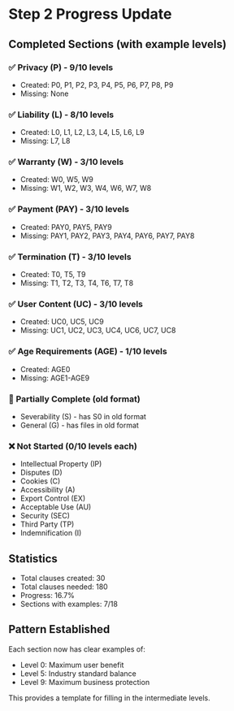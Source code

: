 # Step 2 Progress Update

## Completed Sections (with example levels)

### ✅ Privacy (P) - 9/10 levels
- Created: P0, P1, P2, P3, P4, P5, P6, P7, P8, P9
- Missing: None

### ✅ Liability (L) - 8/10 levels  
- Created: L0, L1, L2, L3, L4, L5, L6, L9
- Missing: L7, L8

### ✅ Warranty (W) - 3/10 levels
- Created: W0, W5, W9
- Missing: W1, W2, W3, W4, W6, W7, W8

### ✅ Payment (PAY) - 3/10 levels
- Created: PAY0, PAY5, PAY9
- Missing: PAY1, PAY2, PAY3, PAY4, PAY6, PAY7, PAY8

### ✅ Termination (T) - 3/10 levels
- Created: T0, T5, T9
- Missing: T1, T2, T3, T4, T6, T7, T8

### ✅ User Content (UC) - 3/10 levels
- Created: UC0, UC5, UC9
- Missing: UC1, UC2, UC3, UC4, UC6, UC7, UC8

### ✅ Age Requirements (AGE) - 1/10 levels
- Created: AGE0
- Missing: AGE1-AGE9

### 🚧 Partially Complete (old format)
- Severability (S) - has S0 in old format
- General (G) - has files in old format

### ❌ Not Started (0/10 levels each)
- Intellectual Property (IP)
- Disputes (D)
- Cookies (C)
- Accessibility (A)
- Export Control (EX)
- Acceptable Use (AU)
- Security (SEC)
- Third Party (TP)
- Indemnification (I)

## Statistics
- Total clauses created: 30
- Total clauses needed: 180
- Progress: 16.7%
- Sections with examples: 7/18

## Pattern Established
Each section now has clear examples of:
- Level 0: Maximum user benefit
- Level 5: Industry standard balance
- Level 9: Maximum business protection

This provides a template for filling in the intermediate levels.